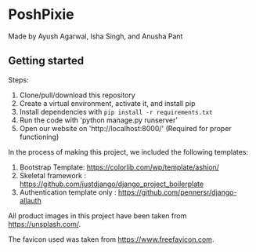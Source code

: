 # PoshPixie

Made by Ayush Agarwal, Isha Singh, and Anusha Pant

## Getting started

Steps:

1. Clone/pull/download this repository
2. Create a virtual environment, activate it, and install pip
3. Install dependencies with `pip install -r requirements.txt`
3. Run the code with 'python manage.py runserver' 
4. Open our website on 'http://localhost:8000/' (Required for proper functioning)  

In the process of making this project, we included the following templates:

1. Bootstrap Template: https://colorlib.com/wp/template/ashion/
2. Skeletal framework : https://github.com/justdjango/django_project_boilerplate 
3. Authentication template only : https://github.com/pennersr/django-allauth

All product images in this project have been taken from https://unsplash.com/.

The favicon used was taken from https://www.freefavicon.com.
